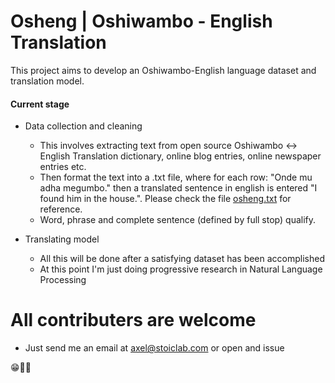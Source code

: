 # Osheng | Oshiwambo - English Translation
This project aims to develop an Oshiwambo-English language dataset and translation model.

#### Current stage
- Data collection and cleaning
  - This involves extracting text from open source Oshiwambo <-> English Translation dictionary, online blog entries, online newspaper entries etc.
  - Then format the text into a .txt file, where for each row: "Onde mu adha megumbo." then a translated sentence in english is entered "I found him in the house.". Please check the file [osheng.txt](https://github.com/komeho/osheng/blob/master/osheng.txt) for reference.
  - Word, phrase and complete sentence (defined by full stop) qualify.

- Translating model
  - All this will be done after a satisfying dataset has been accomplished
  - At this point I'm just doing progressive research in Natural Language Processing
 
# All contributers are welcome
- Just send me an email at axel@stoiclab.com or open and issue

😁🤞🏾
